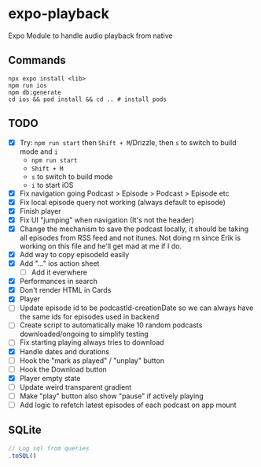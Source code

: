 # expo-playback

Expo Module to handle audio playback from native

## Commands

```shell
npx expo install <lib>
npm run ios
npm db:generate
cd ios && pod install && cd .. # install pods
```

## TODO

- [x] Try: `npm run start` then `Shift + M`/Drizzle, then `s` to switch to build mode and `i`
  - `npm run start`
  - `Shift + M`
  - `s` to switch to build mode
  - `i` to start iOS
- [x] Fix navigation going Podcast > Episode > Podcast > Episode etc
- [x] Fix local episode query not working (always default to episode)
- [x] Finish player
- [x] Fix UI "jumping" when navigation (It's not the header)
- [x] Change the mechanism to save the podcast locally, it should be taking all episodes from RSS feed and not itunes. Not doing rn since Erik is working on this file and he'll get mad at me if I do.
- [x] Add way to copy episodeId easily
- [x] Add "..." ios action sheet
  - [ ] Add it everwhere
- [x] Performances in search
- [x] Don't render HTML in Cards
- [x] Player
- [ ] Update episode id to be podcastId-creationDate so we can always have the same ids for episodes used in backend
- [ ] Create script to automatically make 10 random podcasts downloaded/ongoing to simplify testing
- [ ] Fix starting playing always tries to download
- [x] Handle dates and durations
- [ ] Hook the "mark as played" / "unplay" button
- [ ] Hook the Download button
- [x] Player empty state
- [ ] Update weird transparent gradient
- [ ] Make "play" button also show "pause" if actively playing
- [ ] Add logic to refetch latest episodes of each podcast on app mount

## SQLite

```ts
// Log sql from queries
.toSQL()
```
